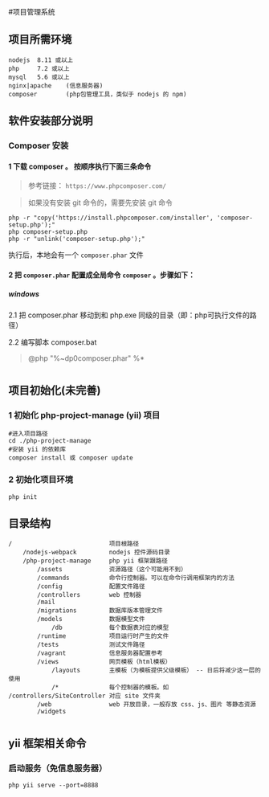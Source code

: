 #项目管理系统

## 项目所需环境
    nodejs  8.11 或以上
    php     7.2 或以上
    mysql   5.6 或以上
    nginx|apache    (信息服务器)
    composer        (php包管理工具，类似于 nodejs 的 npm)
    
## 软件安装部分说明

### Composer 安装

#### 1 下载 composer 。 按顺序执行下面三条命令
>参考链接： `https://www.phpcomposer.com/`

>如果没有安装 git 命令的，需要先安装 git 命令

    php -r "copy('https://install.phpcomposer.com/installer', 'composer-setup.php');"
    php composer-setup.php
    php -r "unlink('composer-setup.php');"
    
执行后，本地会有一个 `composer.phar` 文件

#### 2 把 `composer.phar` 配置成全局命令 `composer` 。步骤如下：

##### windows

2.1 把 composer.phar 移动到和 php.exe 同级的目录（即：php可执行文件的路径）
        
2.2 编写脚本 composer.bat
>@php "%~dp0composer.phar" %*

#
#
#

## 项目初始化(未完善)

### 1 初始化 php-project-manage (yii) 项目

    #进入项目路径
    cd ./php-project-manage
    #安装 yii 的依赖库
    composer install 或 composer update
    
### 2 初始化项目环境

    php init
    
## 目录结构

```
/                           项目根路径
    /nodejs-webpack         nodejs 控件源码目录
    /php-project-manage     php yii 框架跟路径
        /assets             资源路径（这个可能用不到）
        /commands           命令行控制器。可以在命令行调用框架内的方法
        /config             配置文件路径
        /controllers        web 控制器
        /mail               
        /migrations         数据库版本管理文件
        /models             数据模型文件
            /db             每个数据表对应的模型
        /runtime            项目运行时产生的文件
        /tests              测试文件路径
        /vagrant            信息服务器配置参考
        /views              网页模板（html模板）
            /layouts        主模板（为模板提供父级模板） -- 日后将减少这一层的使用
            /*              每个控制器的模板。如 /controllers/SiteController 对应 site 文件夹
        /web                web 开放目录，一般存放 css、js、图片 等静态资源
        /widgets
```


#
#

## yii 框架相关命令

### 启动服务（免信息服务器）

    php yii serve --port=8888
